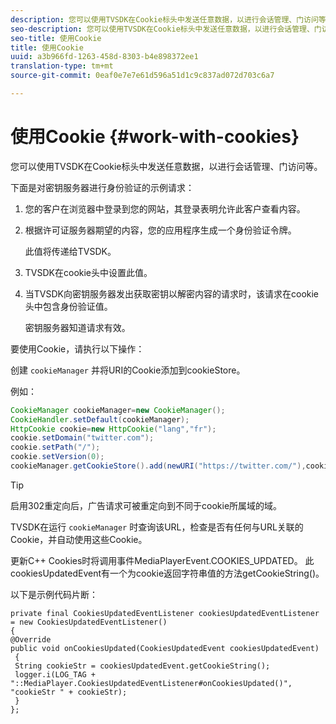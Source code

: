 ```yaml
---
description: 您可以使用TVSDK在Cookie标头中发送任意数据，以进行会话管理、门访问等。
seo-description: 您可以使用TVSDK在Cookie标头中发送任意数据，以进行会话管理、门访问等。
seo-title: 使用Cookie
title: 使用Cookie
uuid: a3b966fd-1263-458d-8303-b4e898372ee1
translation-type: tm+mt
source-git-commit: 0eaf0e7e7e61d596a51d1c9c837ad072d703c6a7

---
```



# 使用Cookie {#work-with-cookies}

您可以使用TVSDK在Cookie标头中发送任意数据，以进行会话管理、门访问等。

下面是对密钥服务器进行身份验证的示例请求：

1. 您的客户在浏览器中登录到您的网站，其登录表明允许此客户查看内容。
1. 根据许可证服务器期望的内容，您的应用程序生成一个身份验证令牌。

   此值将传递给TVSDK。
1. TVSDK在cookie头中设置此值。
1. 当TVSDK向密钥服务器发出获取密钥以解密内容的请求时，该请求在cookie头中包含身份验证值。

   密钥服务器知道请求有效。

要使用Cookie，请执行以下操作：

创建 `cookieManager` 并将URI的Cookie添加到cookieStore。

例如：

```java
CookieManager cookieManager=new CookieManager(); 
CookieHandler.setDefault(cookieManager);  
HttpCookie cookie=new HttpCookie("lang","fr"); 
cookie.setDomain("twitter.com");  
cookie.setPath("/"); 
cookie.setVersion(0); 
cookieManager.getCookieStore().add(newURI("https://twitter.com/"),cookie);
```

>[!TIP]
>
>启用302重定向后，广告请求可被重定向到不同于cookie所属域的域。

TVSDK在运行 `cookieManager` 时查询该URL，检查是否有任何与URL关联的Cookie，并自动使用这些Cookie。

更新C++ Cookies时将调用事件MediaPlayerEvent.COOKIES_UPDATED。 此cookiesUpdatedEvent有一个为cookie返回字符串值的方法getCookieString()。

以下是示例代码片断：

```
private final CookiesUpdatedEventListener cookiesUpdatedEventListener = new CookiesUpdatedEventListener()  
{ 
@Override 
public void onCookiesUpdated(CookiesUpdatedEvent cookiesUpdatedEvent) 
 { 
 String cookieStr = cookiesUpdatedEvent.getCookieString();  
 logger.i(LOG_TAG + "::MediaPlayer.CookiesUpdatedEventListener#onCookiesUpdated()", "cookieStr " + cookieStr);  
 }  
};
```

